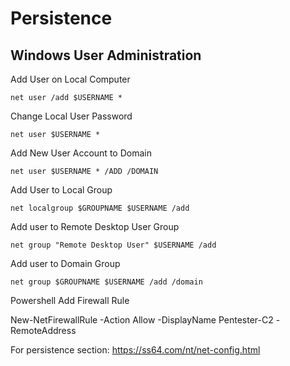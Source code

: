 # Persistence

## Windows User Administration

Add User on Local Computer 
```CMD
net user /add $USERNAME *
```

Change Local User Password
```CMD
net user $USERNAME *
```

Add New User Account to Domain
```CMD
net user $USERNAME * /ADD /DOMAIN
```

Add User to Local Group
```CMD
net localgroup $GROUPNAME $USERNAME /add
```

Add user to Remote Desktop User Group
```CMD
net group "Remote Desktop User" $USERNAME /add
```

Add user to Domain Group
```CMD
net group $GROUPNAME $USERNAME /add /domain
```

Powershell Add Firewall Rule

New-NetFirewallRule -Action Allow -DisplayName Pentester-C2 -RemoteAddress <IPADDR>

For persistence section: https://ss64.com/nt/net-config.html